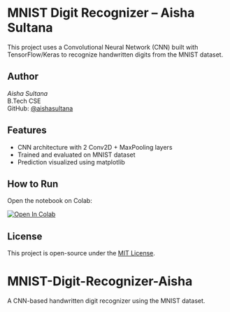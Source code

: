 # MNIST Digit Recognizer – Aisha Sultana

This project uses a Convolutional Neural Network (CNN) built with TensorFlow/Keras to recognize handwritten digits from the MNIST dataset.

## Author
*Aisha Sultana*  
B.Tech CSE  
GitHub: [@aishasultana](https://github.com/aishasultana)

## Features
- CNN architecture with 2 Conv2D + MaxPooling layers
- Trained and evaluated on MNIST dataset
- Prediction visualized using matplotlib

## How to Run
Open the notebook on Colab:

[![Open In Colab](https://colab.research.google.com/assets/colab-badge.svg)](https://colab.research.google.com/github/AS88-bot/MNIST-Digit-Recognizer-Aisha/blob/main/Handwritten_Digit_Recognition_(MNIST)_updated.ipynb)

## License
This project is open-source under the [MIT License](LICENSE).
# MNIST-Digit-Recognizer-Aisha
A CNN-based handwritten digit recognizer using the MNIST dataset.

